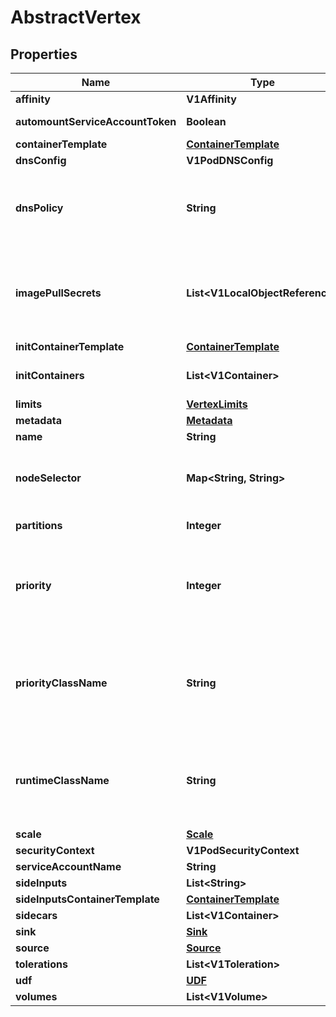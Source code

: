 

# AbstractVertex


## Properties

| Name | Type | Description | Notes |
|------------ | ------------- | ------------- | -------------|
|**affinity** | **V1Affinity** |  |  [optional] |
|**automountServiceAccountToken** | **Boolean** | AutomountServiceAccountToken indicates whether a service account token should be automatically mounted. |  [optional] |
|**containerTemplate** | [**ContainerTemplate**](ContainerTemplate.md) |  |  [optional] |
|**dnsConfig** | **V1PodDNSConfig** |  |  [optional] |
|**dnsPolicy** | **String** | Set DNS policy for the pod. Defaults to \&quot;ClusterFirst\&quot;. Valid values are &#39;ClusterFirstWithHostNet&#39;, &#39;ClusterFirst&#39;, &#39;Default&#39; or &#39;None&#39;. DNS parameters given in DNSConfig will be merged with the policy selected with DNSPolicy. To have DNS options set along with hostNetwork, you have to specify DNS policy explicitly to &#39;ClusterFirstWithHostNet&#39;. |  [optional] |
|**imagePullSecrets** | **List&lt;V1LocalObjectReference&gt;** | ImagePullSecrets is an optional list of references to secrets in the same namespace to use for pulling any of the images used by this PodSpec. If specified, these secrets will be passed to individual puller implementations for them to use. For example, in the case of docker, only DockerConfig type secrets are honored. More info: https://kubernetes.io/docs/concepts/containers/images#specifying-imagepullsecrets-on-a-pod |  [optional] |
|**initContainerTemplate** | [**ContainerTemplate**](ContainerTemplate.md) |  |  [optional] |
|**initContainers** | **List&lt;V1Container&gt;** | List of customized init containers belonging to the pod. More info: https://kubernetes.io/docs/concepts/workloads/pods/init-containers/ |  [optional] |
|**limits** | [**VertexLimits**](VertexLimits.md) |  |  [optional] |
|**metadata** | [**Metadata**](Metadata.md) |  |  [optional] |
|**name** | **String** |  |  |
|**nodeSelector** | **Map&lt;String, String&gt;** | NodeSelector is a selector which must be true for the pod to fit on a node. Selector which must match a node&#39;s labels for the pod to be scheduled on that node. More info: https://kubernetes.io/docs/concepts/configuration/assign-pod-node/ |  [optional] |
|**partitions** | **Integer** | Number of partitions of the vertex owned buffers. It applies to udf and sink vertices only. |  [optional] |
|**priority** | **Integer** | The priority value. Various system components use this field to find the priority of the Redis pod. When Priority Admission Controller is enabled, it prevents users from setting this field. The admission controller populates this field from PriorityClassName. The higher the value, the higher the priority. More info: https://kubernetes.io/docs/concepts/configuration/pod-priority-preemption/ |  [optional] |
|**priorityClassName** | **String** | If specified, indicates the Redis pod&#39;s priority. \&quot;system-node-critical\&quot; and \&quot;system-cluster-critical\&quot; are two special keywords which indicate the highest priorities with the former being the highest priority. Any other name must be defined by creating a PriorityClass object with that name. If not specified, the pod priority will be default or zero if there is no default. More info: https://kubernetes.io/docs/concepts/configuration/pod-priority-preemption/ |  [optional] |
|**runtimeClassName** | **String** | RuntimeClassName refers to a RuntimeClass object in the node.k8s.io group, which should be used to run this pod.  If no RuntimeClass resource matches the named class, the pod will not be run. If unset or empty, the \&quot;legacy\&quot; RuntimeClass will be used, which is an implicit class with an empty definition that uses the default runtime handler. More info: https://git.k8s.io/enhancements/keps/sig-node/585-runtime-class |  [optional] |
|**scale** | [**Scale**](Scale.md) |  |  [optional] |
|**securityContext** | **V1PodSecurityContext** |  |  [optional] |
|**serviceAccountName** | **String** | ServiceAccountName applied to the pod |  [optional] |
|**sideInputs** | **List&lt;String&gt;** | Names of the side inputs used in this vertex. |  [optional] |
|**sideInputsContainerTemplate** | [**ContainerTemplate**](ContainerTemplate.md) |  |  [optional] |
|**sidecars** | **List&lt;V1Container&gt;** | List of customized sidecar containers belonging to the pod. |  [optional] |
|**sink** | [**Sink**](Sink.md) |  |  [optional] |
|**source** | [**Source**](Source.md) |  |  [optional] |
|**tolerations** | **List&lt;V1Toleration&gt;** | If specified, the pod&#39;s tolerations. |  [optional] |
|**udf** | [**UDF**](UDF.md) |  |  [optional] |
|**volumes** | **List&lt;V1Volume&gt;** |  |  [optional] |




